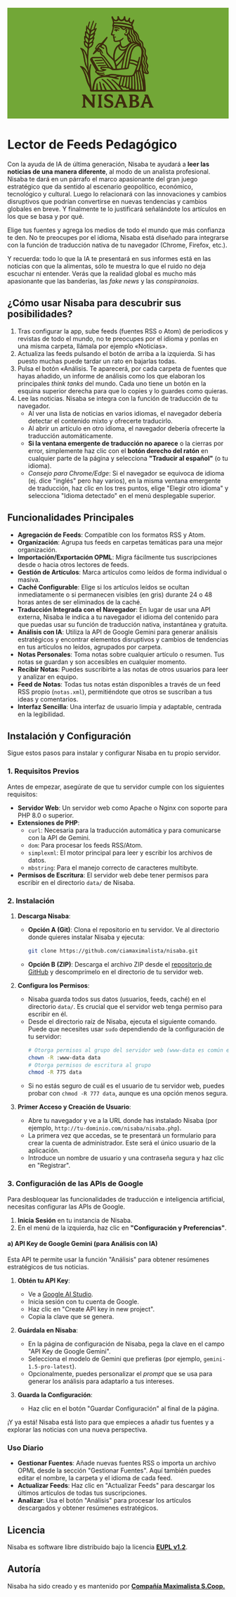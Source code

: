 ![Nisaba](nisaba-banner.png)

# Lector de Feeds Pedagógico

Con la ayuda de IA de última generación, Nisaba te ayudará a **leer las noticias de una manera diferente**, al modo de un analista profesional. Nisaba te dará en un párrafo el marco apasionante del gran juego estratégico que da sentido al escenario geopolítico, económico, tecnológico y cultural. Luego lo relacionará con las innovaciones y cambios disruptivos que podrían convertirse en nuevas tendencias y cambios globales en breve. Y finalmente te lo justificará señalándote los artículos en los que se basa y por qué.

Elige tus fuentes y agrega los medios de todo el mundo que más confianza te den. No te preocupes por el idioma, Nisaba está diseñado para integrarse con la función de traducción nativa de tu navegador (Chrome, Firefox, etc.). 

Y recuerda: todo lo que la IA te presentará en sus informes está en las noticias con que la alimentas, sólo te muestra lo que el ruido no deja escuchar ni entender. Verás que la realidad global es mucho más apasionante que las banderías, las *fake news* y las *conspiranoias*.

## ¿Cómo usar Nisaba para descubrir sus posibilidades?

1. Tras configurar la app, sube  feeds (fuentes RSS o Atom) de periodicos y revistas de todo el mundo, no te preocupes por el idioma y ponlas en una misma carpeta, llámala por ejemplo «Noticias».
2. Actualiza las feeds pulsando el botón de arriba a la izquierda. Si has puesto muchas puede tardar un rato en bajarlas todas.
3. Pulsa el botón «Análisis. Te aparecerá, por cada carpeta de fuentes que hayas añadido, un informe de análisis como los que elaboran los principales *think tanks* del mundo. Cada uno tiene un botón en la esquina superior derecha para que lo copies y lo guardes como quieras.
4. Lee las noticias. Nisaba se integra con la función de traducción de tu navegador.
   - Al ver una lista de noticias en varios idiomas, el navegador debería detectar el contenido mixto y ofrecerte traducirlo.
   - Al abrir un artículo en otro idioma, el navegador debería ofrecerte la traducción automáticamente.
   - **Si la ventana emergente de traducción no aparece** o la cierras por error, simplemente haz clic con el **botón derecho del ratón** en cualquier parte de la página y selecciona **"Traducir al español"** (o tu idioma).
   - *Consejo para Chrome/Edge*: Si el navegador se equivoca de idioma (ej. dice "inglés" pero hay varios), en la misma ventana emergente de traducción, haz clic en los tres puntos, elige "Elegir otro idioma" y selecciona "Idioma detectado" en el menú desplegable superior.

## Funcionalidades Principales

- **Agregación de Feeds**: Compatible con los formatos RSS y Atom.
- **Organización**: Agrupa tus feeds en carpetas temáticas para una mejor organización.
- **Importación/Exportación OPML**: Migra fácilmente tus suscripciones desde o hacia otros lectores de feeds.
- **Gestión de Artículos**: Marca artículos como leídos de forma individual o masiva.
- **Caché Configurable**: Elige si los artículos leídos se ocultan inmediatamente o si permanecen visibles (en gris) durante 24 o 48 horas antes de ser eliminados de la caché.
- **Traducción Integrada con el Navegador**: En lugar de usar una API externa, Nisaba le indica a tu navegador el idioma del contenido para que puedas usar su función de traducción nativa, instantánea y gratuita.
- **Análisis con IA**: Utiliza la API de Google Gemini para generar análisis estratégicos y encontrar elementos  disruptivos y cambios de tendencias en tus artículos no leídos, agrupados por carpeta.
- **Notas Personales**: Toma notas sobre cualquier artículo o resumen. Tus notas se guardan y son accesibles en cualquier momento.
- **Recibir Notas**: Puedes suscribirte a las notas de otros usuarios para leer y analizar en equipo.
- **Feed de Notas**: Todas tus notas están disponibles a través de un feed RSS propio (`notas.xml`), permitiéndote que otros se suscriban a tus ideas y comentarios.
- **Interfaz Sencilla**: Una interfaz de usuario limpia y adaptable, centrada en la legibilidad.

## Instalación y Configuración

Sigue estos pasos para instalar y configurar Nisaba en tu propio servidor.

### 1. Requisitos Previos

Antes de empezar, asegúrate de que tu servidor cumple con los siguientes requisitos:

- **Servidor Web**: Un servidor web como Apache o Nginx con soporte para PHP 8.0 o superior.
- **Extensiones de PHP**:
    - `curl`: Necesaria para la traducción automática y para comunicarse con la API de Gemini.
    - `dom`: Para procesar los feeds RSS/Atom.
    - `simplexml`: El motor principal para leer y escribir los archivos de datos.
    - `mbstring`: Para el manejo correcto de caracteres multibyte.
- **Permisos de Escritura**: El servidor web debe tener permisos para escribir en el directorio `data/` de Nisaba.

### 2. Instalación

1.  **Descarga Nisaba**:
    - **Opción A (Git)**: Clona el repositorio en tu servidor. Ve al directorio donde quieres instalar Nisaba y ejecuta:
      ```sh
      git clone https://github.com/ciamaximalista/nisaba.git
      ```
    - **Opción B (ZIP)**: Descarga el archivo ZIP desde el [repositorio de GitHub](https://github.com/ciamaximalista/nisaba) y descomprímelo en el directorio de tu servidor web.

2.  **Configura los Permisos**:
    - Nisaba guarda todos sus datos (usuarios, feeds, caché) en el directorio `data/`. Es crucial que el servidor web tenga permiso para escribir en él.
    - Desde el directorio raíz de Nisaba, ejecuta el siguiente comando. Puede que necesites usar `sudo` dependiendo de la configuración de tu servidor:
      ```sh
      # Otorga permisos al grupo del servidor web (www-data es común en Debian/Ubuntu)
      chown -R :www-data data
      # Otorga permisos de escritura al grupo
      chmod -R 775 data
      ```
    - Si no estás seguro de cuál es el usuario de tu servidor web, puedes probar con `chmod -R 777 data`, aunque es una opción menos segura.

3.  **Primer Acceso y Creación de Usuario**:
    - Abre tu navegador y ve a la URL donde has instalado Nisaba (por ejemplo, `http://tu-dominio.com/nisaba/nisaba.php`).
    - La primera vez que accedas, se te presentará un formulario para crear la cuenta de administrador. Este será el único usuario de la aplicación.
    - Introduce un nombre de usuario y una contraseña segura y haz clic en "Registrar".

### 3. Configuración de las APIs de Google

Para desbloquear las funcionalidades de traducción e inteligencia artificial, necesitas configurar las APIs de Google.

1.  **Inicia Sesión** en tu instancia de Nisaba.
2.  En el menú de la izquierda, haz clic en **"Configuración y Preferencias"**.

#### a) API Key de Google Gemini (para Análisis con IA)

Esta API te permite usar la función "Análisis" para obtener resúmenes estratégicos de tus noticias.

1.  **Obtén tu API Key**:
    - Ve a [Google AI Studio](https://aistudio.google.com/app/apikey).
    - Inicia sesión con tu cuenta de Google.
    - Haz clic en "Create API key in new project".
    - Copia la clave que se genera.
2.  **Guárdala en Nisaba**:
    - En la página de configuración de Nisaba, pega la clave en el campo "API Key de Google Gemini".
    - Selecciona el modelo de Gemini que prefieras (por ejemplo, `gemini-1.5-pro-latest`).
    - Opcionalmente, puedes personalizar el *prompt* que se usa para generar los análisis para adaptarlo a tus intereses.



3.  **Guarda la Configuración**:
    - Haz clic en el botón "Guardar Configuración" al final de la página.

¡Y ya está! Nisaba está listo para que empieces a añadir tus fuentes y a explorar las noticias con una nueva perspectiva.

### Uso Diario

- **Gestionar Fuentes**: Añade nuevas fuentes RSS o importa un archivo OPML desde la sección "Gestionar Fuentes". Aquí también puedes editar el nombre, la carpeta y el idioma de cada feed.
- **Actualizar Feeds**: Haz clic en "Actualizar Feeds" para descargar los últimos artículos de todas tus suscripciones.
- **Analizar**: Usa el botón "Análisis" para procesar los artículos descargados y obtener resúmenes estratégicos.


## Licencia

Nisaba es software libre distribuido bajo la licencia **[EUPL v1.2](https://interoperable-europe.ec.europa.eu/collection/eupl/eupl-text-eupl-12)**.

## Autoría

Nisaba ha sido creado y es mantenido por **[Compañía Maximalista S.Coop.](https://maximalista.coop)**

